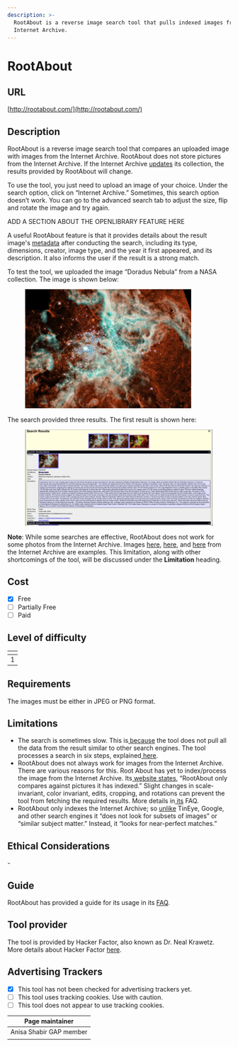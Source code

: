 ```yaml
---
description: >-
  RootAbout is a reverse image search tool that pulls indexed images from the
  Internet Archive.
---
```


# RootAbout

## URL

[http://rootabout.com/](http://rootabout.com/)

## Description

RootAbout is a reverse image search tool that compares an uploaded image with images from the Internet Archive. RootAbout does not store pictures from the Internet Archive. If the Internet Archive [updates](https://rootabout.com/faq.php) its collection, the results provided by RootAbout will change.

To use the tool, you just need to upload an image of your choice. Under the search option, click on “Internet Archive.” Sometimes, this search option doesn’t work. You can go to the advanced search tab to adjust the size, flip and rotate the image and try again.

ADD A SECTION ABOUT THE OPENLIBRARY FEATURE HERE

A useful RootAbout feature is that it provides details about the result image's [metadata](https://rootabout.com/faq.php#What%20is%20RootAbout) after conducting the search, including its type, dimensions, creator, image type, and the year it first appeared, and its description. It also informs the user if the result is a strong match.

To test the tool, we uploaded the image “Doradus Nebula” from a NASA collection. The image is shown below:

<figure><img src=".gitbook/assets/root 5.jpg" alt="" width="375"><figcaption></figcaption></figure>

The search provided three results. The first result is shown here:&#x20;

<figure><img src=".gitbook/assets/Root About search result.png" alt=""><figcaption></figcaption></figure>

**Note**: While some searches are effective, RootAbout does not work for some photos from the Internet Archive. Images [here](https://archive.org/details/dr_future-map-of-the-world-10902000), [here](https://archive.org/details/speed-1970_20220823_1758), and [here](https://archive.org/details/contact_fingerlakes1_5381) from the Internet Archive are examples. This limitation, along with other shortcomings of the tool, will be discussed under the **Limitation** heading.



## Cost

* [x] Free
* [ ] Partially Free
* [ ] Paid

## Level of difficulty

<table><thead><tr><th data-type="rating" data-max="5"></th></tr></thead><tbody><tr><td>1</td></tr></tbody></table>

## Requirements

The images must be either in JPEG or PNG format.

## Limitations

* The search is sometimes slow. This is[ because](https://rootabout.com/faq.php) the tool does not pull all the data from the result similar to other search engines. The tool processes a search in six steps, explained[ here](https://rootabout.com/faq.php).
* RootAbout does not always work for images from the Internet Archive. There are various reasons for this. Root About has yet to index/process the image from the Internet Archive. Its[ website states](https://rootabout.com/faq.php), “RootAbout only compares against pictures it has indexed.” Slight changes in scale-invariant, color invariant, edits, cropping, and rotations can prevent the tool from fetching the required results. More details in[ its](https://rootabout.com/faq.php) FAQ.
* RootAbout only indexes the Internet Archive; so [unlike](https://rootabout.com/faq.php#What%20is%20RootAbout) TinEye, Google, and other search engines it “does not look for subsets of images” or “similar subject matter.” Instead, it “looks for near-perfect matches.”

## Ethical Considerations

\-

## Guide

RootAbout has provided a guide for its usage in its [FAQ](https://rootabout.com/faq.php).

## Tool provider

The tool is provided by Hacker Factor, also known as Dr. Neal Krawetz. More details about Hacker Factor [here](https://www.hackerfactor.com/about.php).

## Advertising Trackers

* [x] This tool has not been checked for advertising trackers yet.
* [ ] This tool uses tracking cookies. Use with caution.
* [ ] This tool does not appear to use tracking cookies.

| Page maintainer         |
| ----------------------- |
| Anisa Shabir GAP member |
|                         |
